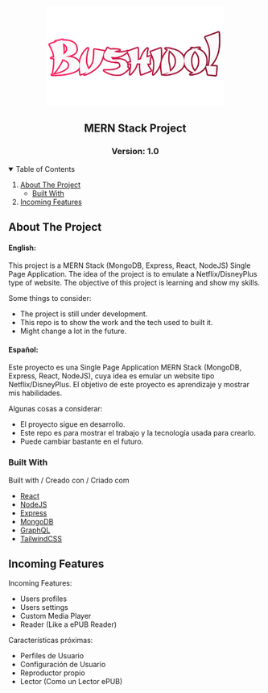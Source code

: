 <p align="center">
  <a href="https://github.com/othneildrew/Best-README-Template">
    <img src="bushido/src/assets/images/bushidologo.png" alt="Logo" width="350" height="auto">
  </a>

  <h2 align="center">MERN Stack Project</h2>
  <h3 align="center">Version: 1.0</h3>

<!-- TABLE OF CONTENTS -->
<details open="open">
  <summary>Table of Contents</summary>
  <ol>
    <li>
      <a href="#about-the-project">About The Project</a>
      <ul>
        <li><a href="#built-with">Built With</a></li>
      </ul>
    </li>
    <li>
      <a href="#incoming-features">Incoming Features</a>
    </li>
  </ol>
</details>

<!-- ABOUT THE PROJECT -->

## About The Project

<h4>English:</h4>
This project is a MERN Stack (MongoDB, Express, React, NodeJS) Single Page Application. The idea of the project is to emulate a Netflix/DisneyPlus type of website. The objective of this project is learning and show my skills.

Some things to consider:

- The project is still under development.
- This repo is to show the work and the tech used to built it.
- Might change a lot in the future.

<h4>Español:</h4>
Este proyecto es una Single Page Application MERN Stack (MongoDB, Express, React, NodeJS), cuya idea es emular un website tipo Netflix/DisneyPlus. El objetivo de este proyecto es aprendizaje y mostrar mis habilidades.

Algunas cosas a considerar:

- El proyecto sigue en desarrollo.
- Este repo es para mostrar el trabajo y la tecnología usada para crearlo.
- Puede cambiar bastante en el futuro.

### Built With

Built with / Creado con / Criado com

- [React](https://es.reactjs.org)
- [NodeJS](https://nodejs.org)
- [Express](https://expressjs.com)
- [MongoDB](https://www.mongodb.com)
- [GraphQL](https://graphql.org)
- [TailwindCSS](https://tailwindcss.com)

## Incoming Features

Incoming Features:

- Users profiles
- Users settings
- Custom Media Player
- Reader (Like a ePUB Reader)

Características próximas:

- Perfiles de Usuario
- Configuración de Usuario
- Reproductor propio
- Lector (Como un Lector ePUB)
